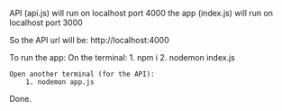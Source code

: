 API (api.js) will run on localhost port 4000
the app (index.js) will run on localhost port 3000

So the API url will be: http://localhost:4000

To run the app:
    On the terminal:
        1. npm i
        2. nodemon index.js

    Open another terminal (for the API):
        1. nodemon app.js

Done.
    